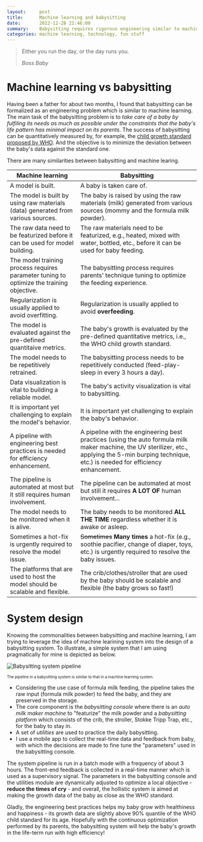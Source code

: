 ```yaml
---
layout:     post
title:      Machine learning and babysitting
date:       2022-12-28 21:46:00
summary:    Babysitting requires rigorous engineering similar to machine learning. 
categories: machine learning, technology, fun stuff
---
```


<blockquote>
  <p>Either you run the day, or the day runs you.</p>
  <footer><cite title="Boss Baby">Boss Baby</cite></footer>
</blockquote>

# Machine learning vs babysitting

Having been a father for about two months, I found that babysitting can be
formalized as an engineering problem which is similar to machine learning. The
main task of the babysitting problem is to *take care of a baby by fulfiling its
needs as much as possible under the constraints that the baby's life pattern has
minimal impact on its parents*. The success of babysitting can be quantitatively
measured by, for example, the [child growth standard proposed by
WHO](https://www.who.int/tools/child-growth-standards). And the objective is to
minimize the deviation between the baby's data against the standard one.

There are many similarities between babysitting and machine learing.

| Machine learning                                                                         | Babysitting                                                                                                                                                                                           |
| ---------------------------------------------------------------------------------------- | ----------------------------------------------------------------------------------------------------------------------------------------------------------------------------------------------------- |
| A model is built.                                                                        | A baby is taken care of.                                                                                                                                                                              |
| The model is built by using raw materials (data) generated from various sources.         | The baby is raised by using the raw materials (milk) generated from various sources (mommy and the formula milk powder).                                                                              |
| The raw data need to be featurized before it can be used for model building.             | The raw materials need to be featurized, e.g., heated, mixed with water, bottled, etc., before it can be used for baby feeding.                                                                       |
| The model training process requires parameter tuning to optimize the training objective. | The babysitting process requires parents' technique tuning to optimize the feeding experience.                                                                                                        |
| Regularization is usually applied to avoid overfitting.                                  | Regularization is usually applied to avoid **overfeeding**.                                                                                                                                           |
| The model is evaluated against the pre-defined quantitaive metrics.                      | The baby's growth is evaluated by the pre-defined quantitative metrics, i.e., the WHO child growth standard.                                                                                          |
| The model needs to be repetitively retrained.                                            | The babysitting process needs to be repetitively conducted (feed-play-sleep in every 3 hours a day).                                                                                                  |
| Data visualization is vital to building a reliable model.                                | The baby's activity visualization is vital to babysitting.                                                                                                                                            |
| It is important yet challenging to explain the model's behavior.                         | It is important yet challenging to explain the baby's behavior.                                                                                                                                       |
| A pipeline with engineering best practices is needed for efficiency enhancement.         | A pipeline with the engineering best practices (using the auto formula milk maker machine, the UV sterilizer, etc., applying the 5-min burping technique, etc.) is needed for efficiency enhancement. |
| The pipeline is automated at most but it still requires human involvement.               | The pipeline can be automated at most but still it requires **A LOT OF** human involvement...                                                                                                         |
| The model needs to be monitored when it is alive.                                        | The baby needs to be monitored **ALL THE TIME** regardless whether it is awake or asleep.                                                                                                             |
| Sometimes a hot-fix is urgently required to resolve the model issue.                     | ~~Sometimes~~ **Many times** a hot-fix (e.g., soothie pacifier, change of diaper, toys, etc.) is urgently required to resolve the baby issues.                                                        |
| The platforms that are used to host the model should be scalable and flexible.           | The crib/clothes/stroller that are used by the baby should be scalable and flexible (the baby grows so fast!)                                                                                         |

# System design

Knowing the commonalities between babysitting and machine learning, I am trying
to leverage the idea of machine learining system into the design of a
babysitting system. To illustrate, a simple system that I am using pragmatically
for mine is depicted as below.

![Babysitting system
pipeline](https://yueguoguo.github.io/images/babysitting_pipeline.png) 

<font size="1"> The pipeline in a babysitting system is similar to that in a
machine learning system. </font>

* Considering the use case of formula milk feeding, the pipeline takes the raw
  input (formula milk powder) to feed the baby, and they are preserved in the
  storage. 
* The core component is the *babysitting console* where there is an *auto milk
  maker machine* to "featurize" the milk powder and a *babysitting platform*
  which consists of the crib, the stroller, Stokke Tripp Trap, etc., for the
  baby to stay in. 
* A set of *utilities* are used to practice the daily babysitting.
* I use a mobile app to collect the real-time data and feedback from baby, with
  which the decisions are made to fine tune the "parameters" used in the
  babysitting console. 

The system pipeline is run in a batch mode with a frequency of about 3 hours.
The front-end feedback is collected in a real-time manner which is used as a
supervisory signal. The parameters in the babysitting console and the utilities
module are dynamically adjusted to optimize a local objective - **reduce the
times of cry** - and overall, the hollistic system is aimed at making the growth
data of the baby as close as the WHO standard. 

Gladly, the engineering best practices helps my baby grow with healthiness and
happiness - its growth data are slightly above 90% quantile of the WHO child
standard for its age. Hopefully with the continuous optimization performed by
its parents, the babysitting system will help the baby's growth in the life-term
run with high efficiency! 